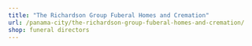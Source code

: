 ```yaml
---
title: "The Richardson Group Fuberal Homes and Cremation"
url: /panama-city/the-richardson-group-fuberal-homes-and-cremation/
shop: funeral directors
---
```

